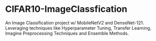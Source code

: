 # CIFAR10-ImageClassfication
An Image Classification project w/ MobileNetV2 and DenseNet-121. Leveraging techniques like Hyperparameter Tuning, Transfer Learning, Imagine Preprocessing Techniques and Ensemble Methods. 
